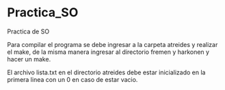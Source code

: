 # Practica_SO
Practica de SO

Para compilar el programa se debe ingresar a la carpeta atreides y realizar el make,
de la misma manera ingresar al directorio fremen y harkonen y hacer un make.

El archivo lista.txt en el directorio atreides debe estar inicializado en la primera linea con un 0 en caso de estar vacio.
